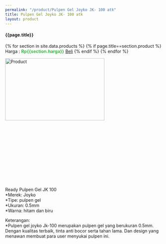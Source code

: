 ```yaml
---
permalink: "/product/Pulpen Gel Joyko JK- 100 atk"
title: Pulpen Gel Joyko JK- 100 atk
layout: product
---
```


#### {{page.title}}

{% for section in site.data.products %}
	{% if page.title==section.product %}
Harga : <span style="color:#42b549">**Rp{{section.harga}}**</span>  <a class="btn btn-success" href="http://api.whatsapp.com/send?phone={{site.whatsapp}}&text=kak saya mau beli {{page.title}} () 1 buah bayarnya di kampus ia kak %3A)" style="width:100px;">Beli</a>
	{% endif %}
{% endfor %}

<image src="{{site.baseurl}}/img/Pulpen Gel Joyko JK- 100 atk.jpg" alt="Product" width="80%" height="50%" style="max-width:400px;max-height:400px"/>

Ready Pulpen Gel JK 100  
*Merek: Joyko  
*Tipe: pulpen gel  
*Ukuran: 0.5mm  
*Warna: hitam dan biru   
  
Keterangan:  
*Pulpen gel joyko Jk-100 merupakan pulpen gel yang berukuran 0.5mm. Dengan kualitas terbaik, tinta anti bocor serta tahan lama. Dan design yang menawan membuat para user menyukai pulpen ini.